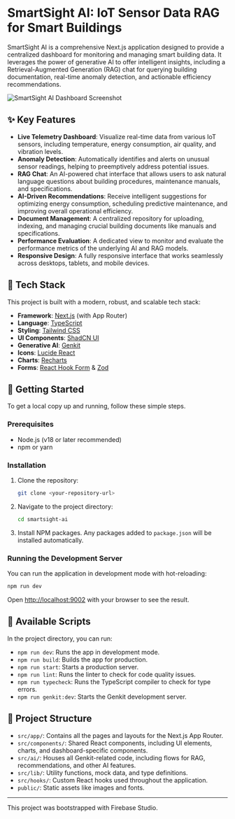 # SmartSight AI: IoT Sensor Data RAG for Smart Buildings

SmartSight AI is a comprehensive Next.js application designed to provide a centralized dashboard for monitoring and managing smart building data. It leverages the power of generative AI to offer intelligent insights, including a Retrieval-Augmented Generation (RAG) chat for querying building documentation, real-time anomaly detection, and actionable efficiency recommendations.

![SmartSight AI Dashboard Screenshot](https://placehold.co/800x500.png)

## ✨ Key Features

*   **Live Telemetry Dashboard**: Visualize real-time data from various IoT sensors, including temperature, energy consumption, air quality, and vibration levels.
*   **Anomaly Detection**: Automatically identifies and alerts on unusual sensor readings, helping to preemptively address potential issues.
*   **RAG Chat**: An AI-powered chat interface that allows users to ask natural language questions about building procedures, maintenance manuals, and specifications.
*   **AI-Driven Recommendations**: Receive intelligent suggestions for optimizing energy consumption, scheduling predictive maintenance, and improving overall operational efficiency.
*   **Document Management**: A centralized repository for uploading, indexing, and managing crucial building documents like manuals and specifications.
*   **Performance Evaluation**: A dedicated view to monitor and evaluate the performance metrics of the underlying AI and RAG models.
*   **Responsive Design**: A fully responsive interface that works seamlessly across desktops, tablets, and mobile devices.

## 🚀 Tech Stack

This project is built with a modern, robust, and scalable tech stack:

*   **Framework**: [Next.js](https://nextjs.org/) (with App Router)
*   **Language**: [TypeScript](https://www.typescriptlang.org/)
*   **Styling**: [Tailwind CSS](https://tailwindcss.com/)
*   **UI Components**: [ShadCN UI](https://ui.shadcn.com/)
*   **Generative AI**: [Genkit](https://firebase.google.com/docs/genkit)
*   **Icons**: [Lucide React](https://lucide.dev/)
*   **Charts**: [Recharts](https://recharts.org/)
*   **Forms**: [React Hook Form](https://react-hook-form.com/) & [Zod](https://zod.dev/)

## 🏁 Getting Started

To get a local copy up and running, follow these simple steps.

### Prerequisites

*   Node.js (v18 or later recommended)
*   npm or yarn

### Installation

1.  Clone the repository:
    ```bash
    git clone <your-repository-url>
    ```
2.  Navigate to the project directory:
    ```bash
    cd smartsight-ai
    ```
3.  Install NPM packages. Any packages added to `package.json` will be installed automatically.

### Running the Development Server

You can run the application in development mode with hot-reloading:

```bash
npm run dev
```

Open [http://localhost:9002](http://localhost:9002) with your browser to see the result.

## 📜 Available Scripts

In the project directory, you can run:

*   `npm run dev`: Runs the app in development mode.
*   `npm run build`: Builds the app for production.
*   `npm run start`: Starts a production server.
*   `npm run lint`: Runs the linter to check for code quality issues.
*   `npm run typecheck`: Runs the TypeScript compiler to check for type errors.
*   `npm run genkit:dev`: Starts the Genkit development server.

## 📁 Project Structure

*   `src/app/`: Contains all the pages and layouts for the Next.js App Router.
*   `src/components/`: Shared React components, including UI elements, charts, and dashboard-specific components.
*   `src/ai/`: Houses all Genkit-related code, including flows for RAG, recommendations, and other AI features.
*   `src/lib/`: Utility functions, mock data, and type definitions.
*   `src/hooks/`: Custom React hooks used throughout the application.
*   `public/`: Static assets like images and fonts.

---

This project was bootstrapped with Firebase Studio.
